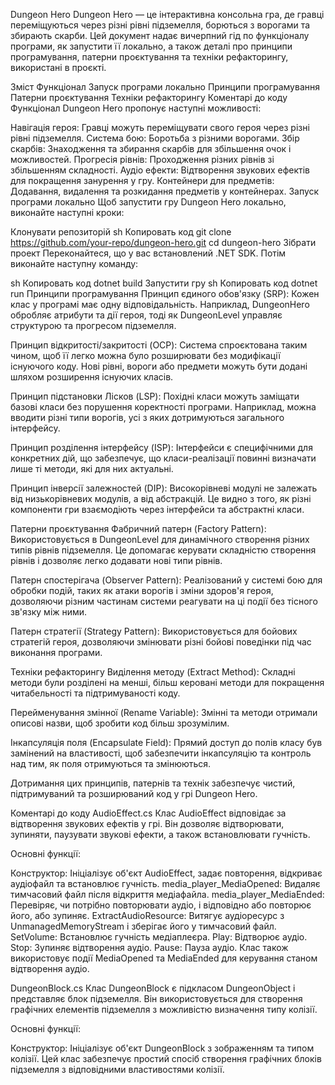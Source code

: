 Dungeon Hero
Dungeon Hero — це інтерактивна консольна гра, де гравці переміщуються через різні рівні підземелля, борються з ворогами та збирають скарби. Цей документ надає вичерпний гід по функціоналу програми, як запустити її локально, а також деталі про принципи програмування, патерни проєктування та техніки рефакторингу, використані в проєкті.

Зміст
Функціонал
Запуск програми локально
Принципи програмування
Патерни проєктування
Техніки рефакторингу
Коментарі до коду
Функціонал
Dungeon Hero пропонує наступні можливості:

Навігація героя: Гравці можуть переміщувати свого героя через різні рівні підземелля.
Система бою: Боротьба з різними ворогами.
Збір скарбів: Знаходження та збирання скарбів для збільшення очок і можливостей.
Прогресія рівнів: Проходження різних рівнів зі збільшенням складності.
Аудіо ефекти: Відтворення звукових ефектів для покращення занурення у гру.
Контейнери для предметів: Додавання, видалення та розкидання предметів у контейнерах.
Запуск програми локально
Щоб запустити гру Dungeon Hero локально, виконайте наступні кроки:

Клонувати репозиторій
sh
Копировать код
git clone https://github.com/your-repo/dungeon-hero.git
cd dungeon-hero
Зібрати проект
Переконайтеся, що у вас встановлений .NET SDK. Потім виконайте наступну команду:

sh
Копировать код
dotnet build
Запустити гру
sh
Копировать код
dotnet run
Принципи програмування
Принцип єдиного обов'язку (SRP): Кожен клас у програмі має одну відповідальність. Наприклад, DungeonHero обробляє атрибути та дії героя, тоді як DungeonLevel управляє структурою та прогресом підземелля.

Принцип відкритості/закритості (OCP): Система спроєктована таким чином, щоб її легко можна було розширювати без модифікації існуючого коду. Нові рівні, вороги або предмети можуть бути додані шляхом розширення існуючих класів.

Принцип підстановки Лісков (LSP): Похідні класи можуть заміщати базові класи без порушення коректності програми. Наприклад, можна вводити різні типи ворогів, усі з яких дотримуються загального інтерфейсу.

Принцип розділення інтерфейсу (ISP): Інтерфейси є специфічними для конкретних дій, що забезпечує, що класи-реалізації повинні визначати лише ті методи, які для них актуальні.

Принцип інверсії залежностей (DIP): Високорівневі модулі не залежать від низькорівневих модулів, а від абстракцій. Це видно з того, як різні компоненти гри взаємодіють через інтерфейси та абстрактні класи.

Патерни проєктування
Фабричний патерн (Factory Pattern): Використовується в DungeonLevel для динамічного створення різних типів рівнів підземелля. Це допомагає керувати складністю створення рівнів і дозволяє легко додавати нові типи рівнів.

Патерн спостерігача (Observer Pattern): Реалізований у системі бою для обробки подій, таких як атаки ворогів і зміни здоров'я героя, дозволяючи різним частинам системи реагувати на ці події без тісного зв'язку між ними.

Патерн стратегії (Strategy Pattern): Використовується для бойових стратегій героя, дозволяючи змінювати різні бойові поведінки під час виконання програми.

Техніки рефакторингу
Виділення методу (Extract Method): Складні методи були розділені на менші, більш керовані методи для покращення читабельності та підтримуваності коду.

Перейменування змінної (Rename Variable): Змінні та методи отримали описові назви, щоб зробити код більш зрозумілим.

Інкапсуляція поля (Encapsulate Field): Прямий доступ до полів класу був замінений на властивості, щоб забезпечити інкапсуляцію та контроль над тим, як поля отримуються та змінюються.

Дотримання цих принципів, патернів та технік забезпечує чистий, підтримуваний та розширюваний код у грі Dungeon Hero.

Коментарі до коду
AudioEffect.cs
Клас AudioEffect відповідає за відтворення звукових ефектів у грі. Він дозволяє відтворювати, зупиняти, паузувати звукові ефекти, а також встановлювати гучність.

Основні функції:

Конструктор: Ініціалізує об'єкт AudioEffect, задає повторення, відкриває аудіофайл та встановлює гучність.
media_player_MediaOpened: Видаляє тимчасовий файл після відкриття медіафайла.
media_player_MediaEnded: Перевіряє, чи потрібно повторювати аудіо, і відповідно або повторює його, або зупиняє.
ExtractAudioResource: Витягує аудіоресурс з UnmanagedMemoryStream і зберігає його у тимчасовий файл.
SetVolume: Встановлює гучність медіаплеєра.
Play: Відтворює аудіо.
Stop: Зупиняє відтворення аудіо.
Pause: Пауза аудіо.
Клас також використовує події MediaOpened та MediaEnded для керування станом відтворення аудіо.

DungeonBlock.cs
Клас DungeonBlock є підкласом DungeonObject і представляє блок підземелля. Він використовується для створення графічних елементів підземелля з можливістю визначення типу колізії.

Основні функції:

Конструктор: Ініціалізує об'єкт DungeonBlock з зображенням та типом колізії.
Цей клас забезпечує простий спосіб створення графічних блоків підземелля з відповідними властивостями колізії.

